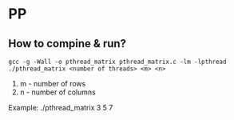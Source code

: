 # PP

## How to compine & run?

```console
gcc -g -Wall -o pthread_matrix pthread_matrix.c -lm -lpthread
./pthread_matrix <number of threads> <m> <n>
```

1. m - number of rows 
2. n - number of columns

Example: ./pthread_matrix 3 5 7

